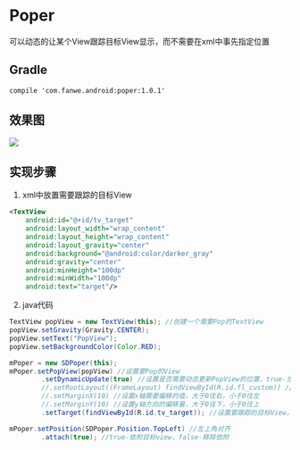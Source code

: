 # Poper
可以动态的让某个View跟踪目标View显示，而不需要在xml中事先指定位置

## Gradle
`compile 'com.fanwe.android:poper:1.0.1'`

## 效果图
![](http://thumbsnap.com/i/69xnDyRq.gif?0814)

## 实现步骤
1. xml中放置需要跟踪的目标View
```xml
<TextView
    android:id="@+id/tv_target"
    android:layout_width="wrap_content"
    android:layout_height="wrap_content"
    android:layout_gravity="center"
    android:background="@android:color/darker_gray"
    android:gravity="center"
    android:minHeight="100dp"
    android:minWidth="100dp"
    android:text="target"/>
```
2. java代码
```java
TextView popView = new TextView(this); //创建一个需要Pop的TextView
popView.setGravity(Gravity.CENTER);
popView.setText("PopView");
popView.setBackgroundColor(Color.RED);

mPoper = new SDPoper(this);
mPoper.setPopView(popView) //设置要Pop的View
        .setDynamicUpdate(true) //设置是否需要动态更新PopView的位置，true-当target大小或者位置发生变化的时候会动态更新popview的位置
        //.setRootLayout((FrameLayout) findViewById(R.id.fl_custom)) //设置PopView要被添加的Parent，不设置的话默认是android.R.id.content的FrameLayout
        //.setMarginX(10) //设置x轴需要偏移的值，大于0往右，小于0往左
        //.setMarginY(10) //设置y轴方向的偏移量，大于0往下，小于0往上
        .setTarget(findViewById(R.id.tv_target)); //设置要跟踪的目标View，不设置的话默认跟踪RootLayout

mPoper.setPosition(SDPoper.Position.TopLeft) //左上角对齐
        .attach(true); //true-依附目标view，false-移除依附
```
